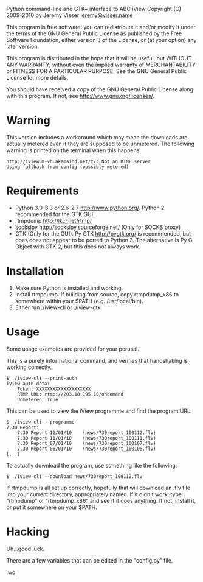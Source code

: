 Python command-line and GTK+ interface to ABC iView
Copyright (C) 2009-2010 by Jeremy Visser <jeremy@visser.name>

This program is free software: you can redistribute it and/or modify
it under the terms of the GNU General Public License as published by
the Free Software Foundation, either version 3 of the License, or
(at your option) any later version.

This program is distributed in the hope that it will be useful,
but WITHOUT ANY WARRANTY; without even the implied warranty of
MERCHANTABILITY or FITNESS FOR A PARTICULAR PURPOSE.  See the
GNU General Public License for more details.

You should have received a copy of the GNU General Public License
along with this program.  If not, see <http://www.gnu.org/licenses/>.

Warning
=======

This version includes a workaround which may mean the downloads are actually
metered even if they are supposed to be unmetered. The following warning is
printed on the terminal when this happens:

	http://iviewum-vh.akamaihd.net/z/: Not an RTMP server
	Using fallback from config (possibly metered)

Requirements
============

* Python 3.0-3.3 or 2.6-2.7 <http://www.python.org/>. Python 2 recommended
   for the GTK GUI.
* rtmpdump <http://lkcl.net/rtmp/>
* socksipy <http://socksipy.sourceforge.net/> (Only for SOCKS proxy)
* GTK (Only for the GUI). Py GTK <http://pygtk.org/> is recommended, but does
   does not appear to be ported to Python 3. The alternative is Py G Object
   with GTK 2, but this does not always work.

Installation
============

1. Make sure Python is installed and working.
2. Install rtmpdump. If building from source, copy rtmpdump_x86 to
   somewhere within your $PATH (e.g. /usr/local/bin).
3. Either run ./iview-cli or ./iview-gtk.

Usage
=====

Some usage examples are provided for your perusal.

This is a purely informational command, and verifies that handshaking is
working correctly.

	$ ./iview-cli --print-auth
	iView auth data:
		Token: XXXXXXXXXXXXXXXXXXXX
		RTMP URL: rtmp://203.18.195.10/ondemand
		Unmetered: True

This can be used to view the iView programme and find the program URL:

	$ ./iview-cli --programme
	7.30 Report:
	    7.30 Report 12/01/10	(news/730report_100112.flv)
	    7.30 Report 11/01/10	(news/730report_100111.flv)
	    7.30 Report 07/01/10	(news/730report_100107.flv)
	    7.30 Report 06/01/10	(news/730report_100106.flv)
	[...]

To actually download the program, use something like the following:

	$ ./iview-cli --download news/730report_100112.flv

If rtmpdump is all set up correctly, hopefully that will download
an .flv file into your current directory, appropriately named. If it
didn't work, type "rtmpdump" or "rtmpdump_x86" and see if it does anything.
If not, install it, or put it somewhere on your $PATH.

Hacking
=======

Uh...good luck.

There are a few variables that can be edited in the "config.py" file.

:wq
